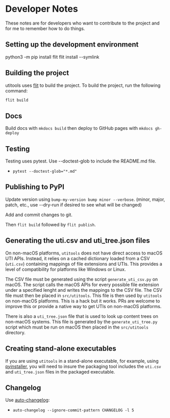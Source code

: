 # Developer Notes

These notes are for developers who want to contribute to the project and for me to remember how to do things.

## Setting up the development environment

python3 -m pip install flit
flit install --symlink

## Building the project

utitools uses [flit](https://flit.readthedocs.io/en/latest/) to build the project. To build the project, run the following command:

```bash
flit build
```

## Docs

Build docs with `mkdocs build` then deploy to GitHub pages with `mkdocs gh-deploy`

## Testing

Testing uses pytest. Use --doctest-glob to include the README.md file.

- `pytest --doctest-glob="*.md"`

## Publishing to PyPI

Update version using `bump-my-version bump minor --verbose`. (minor, major, patch, etc., use --dry-run if desired to see what will be changed)

Add and commit changes to git.

Then `flit build` followed by `flit publish`.

## Generating the uti.csv and uti_tree.json files

On non-macOS platforms, `utitools` does not have direct access to macOS UTI APIs. Instead, it relies on a cached dictionary loaded from a CSV (`uti.csv`) containing mappings of file extensions and UTIs. This provides a level of compatibility for platforms like Windows or Linux.

The CSV file must be generated using the script `generate_uti_csv.py` on macOS. The script calls the macOS APIs for every possible file extension under a specified lenght and writes the mappings to the CSV file. The CSV file must then be placed in `src/utitools`. This file is then used by `utitools` on non-macOS platforms. This is a hack but it works. PRs are welcome to improve this or provide a native way to get UTIs on non-macOS platforms.

There is also a `uti_tree.json` file that is used to look up content trees on non-macOS systems. This file is generated by the `generate_uti_tree.py` script which must be run on macOS then placed in the `src/utitools` directory.

## Creating stand-alone executables

If you are using `utitools` in a stand-alone executable, for example, using [pyinstaller](https://pyinstaller.org/en/stable/),
you will need to insure the packaging tool includes the `uti.csv` and `uti_tree.json` files in the packaged executable.

## Changelog

Use [auto-changelog](https://github.com/cookpete/auto-changelog):

- `auto-changelog --ignore-commit-pattern CHANGELOG -l 5`
